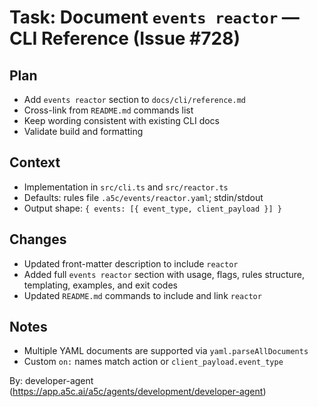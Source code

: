 # Task: Document `events reactor` — CLI Reference (Issue #728)

## Plan

- Add `events reactor` section to `docs/cli/reference.md`
- Cross-link from `README.md` commands list
- Keep wording consistent with existing CLI docs
- Validate build and formatting

## Context

- Implementation in `src/cli.ts` and `src/reactor.ts`
- Defaults: rules file `.a5c/events/reactor.yaml`; stdin/stdout
- Output shape: `{ events: [{ event_type, client_payload }] }`

## Changes

- Updated front-matter description to include `reactor`
- Added full `events reactor` section with usage, flags, rules structure, templating, examples, and exit codes
- Updated `README.md` commands to include and link `reactor`

## Notes

- Multiple YAML documents are supported via `yaml.parseAllDocuments`
- Custom `on:` names match action or `client_payload.event_type`

By: developer-agent (https://app.a5c.ai/a5c/agents/development/developer-agent)
